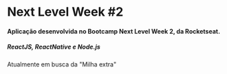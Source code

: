 # Next Level Week #2

#### Aplicação desenvolvida no Bootcamp Next Level Week 2, da Rocketseat.

##### ReactJS, ReactNative e Node.js

Atualmente em busca da "Milha extra"
